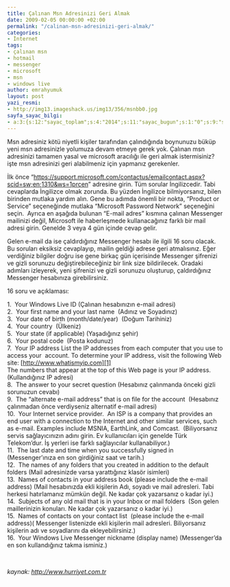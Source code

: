 ```yaml
---
title: Çalınan Msn Adresinizi Geri Almak
date: 2009-02-05 00:00:00 +02:00
permalink: "/calinan-msn-adresinizi-geri-almak/"
categories:
- İnternet
tags:
- çalınan msn
- hotmail
- messenger
- microsoft
- msn
- windows live
author: emrahyumuk
layout: post
yazi_resmi:
- http://img13.imageshack.us/img13/356/msnbb0.jpg
sayfa_sayac_bilgi:
- a:3:{s:12:"sayac_toplam";s:4:"2014";s:11:"sayac_bugun";s:1:"0";s:9:"son_okuma";s:10:"1364903070";}
---
```


Msn adresiniz kötü niyetli kişiler tarafından çalındığında boynunuzu büküp yeni msn adresinizle yolumuza devam etmeye gerek yok. Çalınan msn adresinizi tamamen yasal ve microsoft aracılığı ile geri almak istermisiniz? işte msn adresinizi geri alabilmeniz için yapmanız gerekenler.  
<!--more-->

İlk önce &#8220;<a href="https://support.microsoft.com/contactus/emailcontact.aspx?scid=sw;en;1310&ws=1prcen" target="_blank">https://support.microsoft.com/contactus/emailcontact.aspx?scid=sw;en;1310&ws=1prcen</a>&#8221; adresine girin. Tüm sorular İngilizcedir. Tabi cevaplarda İngilizce olmak zorunda. Bu yüzden İngilizce bilmiyorsanız, bilen birinden mutlaka yardım alın. Gene bu adımda önemli bir nokta, &#8220;Product or Service&#8221; seçeneğinde mutlaka &#8220;Microsoft Password Network&#8221; seçeneğini seçin.  Ayrıca en aşağıda bulunan &#8220;E-mail adres&#8221; kısmına çalınan Messenger mailinizi değil, Microsoft ile haberleşmede kullanacağınız farklı bir mail adresi girin. Genelde 3 veya 4 gün içinde cevap gelir.

Gelen e-mail da ise çaldırdığınız Messenger hesabı ile ilgili 16 soru olacak. Bu soruları eksiksiz cevaplayıp, mailin geldiği adrese geri atmalısınız. Eğer verdiğiniz bilgiler doğru ise gene birkaç gün içerisinde Messenger şifrenizi ve gizli sorunuzu değiştirebileceğiniz bir link size bildirilecek. Oradaki adımları izleyerek, yeni şifrenizi ve gizli sorunuzu oluşturup, çaldırdığınız Messenger hesabınıza girebilirsiniz.

16 soru ve açıklaması:

1.  Your Windows Live ID (Çalınan hesabınızın e-mail adresi)  
2.  Your first name and your last name  (Adınız ve Soyadınız)  
3.  Your date of birth (month/date/year)  (Doğum Tarihiniz)  
4.  Your country  (Ülkeniz)  
5.  Your state (if applicable) (Yaşadığınız şehir)  
6.  Your postal code  (Posta kodunuz)  
7.  Your IP address List the IP addresses from each computer that you use to access your  account. To determine your IP address, visit the following Web site: [http://www.whatismyip.com][1]  
The numbers that appear at the top of this Web page is your IP address.  (Kullandığınız IP adresi)  
8.  The answer to your secret question (Hesabınız çalınmanda önceki gizli sorunuzun cevabı)  
9.  The &#8220;alternate e-mail address&#8221; that is on file for the account  (Hesabınız çalınmadan önce verdiyseniz alternatif e-mail adresi)  
10.  Your Internet service provider.  An ISP is a company that provides an end user with a connection to the Internet and other similar services, such as e-mail. Examples include MSNIA, EarthLink, and Comcast.  (Biliyorsanız servis sağlayıcınızın adını girin. Ev kullanıcıları için genelde Türk Telekom&#8217;dur. İş yerleri ise farklı sağlayıcılar kullanabiliyor.)  
11.  The last date and time when you successfully signed in  (Messenger&#8217;ınıza en son girdiğiniz saat ve tarih.)  
12.  The names of any folders that you created in addition to the default folders (Mail adresinizde varsa yarattığınız klasör isimleri)  
13.  Names of contacts in your address book (please include the e-mail address) (Mail hesabınızda ekli kişilerin Adı, soyadı ve mail adresleri. Tabi herkesi hatırlamanız mümkün değil. Ne kadar çok yazarsanız o kadar iyi.)  
14.  Subjects of any old mail that is in your Inbox or mail folders  (Son gelen maillerinizin konuları. Ne kadar çok yazarsanız o kadar iyi.)  
15.  Names of contacts on your contact list  (please include the e-mail address)( Messenger listenizde ekli kişilerin mail adresleri. Biliyorsanız kişilerin adı ve soyadlarını da ekleyebilirsiniz.)  
16.  Your Windows Live Messenger nickname (display name) (Messenger&#8217;da en son kullandığınız takma isminiz.)

<span style="color: #ffffff;">.</span>

<address>
  kaynak: <a href="http://www.hurriyet.com.tr" target="_blank">http://www.hurriyet.com.tr</a>
</address>

<address>
</address>

<address>
  <span style="color: #ffffff;">.</span>
</address>

 [1]: http://www.whatismyip.com/